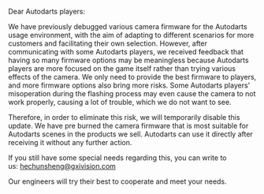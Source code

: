 Dear Autodarts players:

We have previously debugged various camera firmware for the Autodarts usage environment, with the aim of adapting to different scenarios for more customers and facilitating their own selection. However, after communicating with some Autodarts players, we received feedback that having so many firmware options may be meaningless because Autodarts players are more focused on the game itself rather than trying various effects of the camera. We only need to provide the best firmware to players, and more firmware options also bring more risks. Some Autodarts players' misoperation during the flashing process may even cause the camera to not work properly, causing a lot of trouble, which we do not want to see.

Therefore, in order to eliminate this risk, we will temporarily disable this update. We have pre burned the camera firmware that is most suitable for Autodarts scenes in the products we sell. Autodarts can use it directly after receiving it without any further action.

If you still have some special needs regarding this, you can write to us: hechunsheng@gxivision.com

Our engineers will try their best to cooperate and meet your needs.

